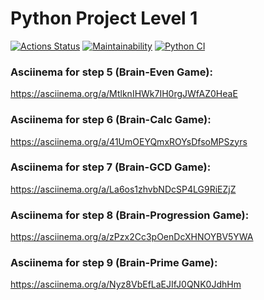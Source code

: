 # Python Project Level 1

[![Actions Status](https://github.com/AlexeyShobanov/python-project-lvl1/workflows/hexlet-check/badge.svg)](https://github.com/AlexeyShobanov/python-project-lvl1/actions)
[![Maintainability](https://api.codeclimate.com/v1/badges/a99a88d28ad37a79dbf6/maintainability)](https://codeclimate.com/github/codeclimate/codeclimate/maintainability)
[![Python CI](https://github.com/AlexeyShobanov/python-project-lvl1/actions/workflows/github-actions.yml/badge.svg)](https://github.com/AlexeyShobanov/python-project-lvl1/actions/workflows/github-actions.yml)
### Asciinema for step 5 (Brain-Even Game):
https://asciinema.org/a/MtlknIHWk7IH0rgJWfAZ0HeaE
### Asciinema for step 6 (Brain-Calc Game):
https://asciinema.org/a/41UmOEYQmxROYsDfsoMPSzyrs
### Asciinema for step 7 (Brain-GCD Game):
https://asciinema.org/a/La6os1zhvbNDcSP4LG9RiEZjZ
### Asciinema for step 8 (Brain-Progression Game):
https://asciinema.org/a/zPzx2Cc3pOenDcXHNOYBV5YWA
### Asciinema for step 9 (Brain-Prime Game):
https://asciinema.org/a/Nyz8VbEfLaEJIfJ0QNK0JdhHm